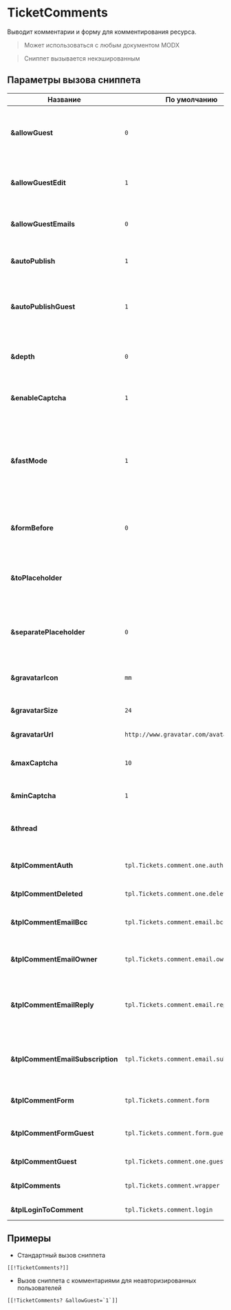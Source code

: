 # TicketComments

Выводит комментарии и форму для комментирования ресурса.

> Может использоваться с любым документом MODX

> Сниппет вызывается некэшированным

## Параметры вызова сниппета

| Название                         | По умолчанию                             | Описание                                                                                                                                                               |
| -------------------------------- | ---------------------------------------- | ---------------------------------------------------------------------------------------------------------------------------------------------------------------------- |
| **&allowGuest**                  | `0`                                      | Включить возможность комментирования для неавторизованных пользователей?                                                                                               |
| **&allowGuestEdit**              | `1`                                      | Разрешать неавторизованным пользователям редактировать свои комментарии?                                                                                               |
| **&allowGuestEmails**            | `0`                                      | Отправлять гостям почтовые уведомления об ответах?                                                                                                                     |
| **&autoPublish**                 | `1`                                      | Автоматически публиковать все новые комментарии, без премодерации.                                                                                                     |
| **&autoPublishGuest**            | `1`                                      | Автоматически публиковать все новые комментарии неавторизованных пользователей, без премодерации.                                                                      |
| **&depth**                       | `0`                                      | Целое число, для указания максимальной глубины ветки комментариев.                                                                                                     |
| **&enableCaptcha**               | `1`                                      | Включить защиту от спама для неавторизованных пользователей?                                                                                                           |
| **&fastMode**                    | `1`                                      | Если включено - в чанк результата будут подставлены только значения из БД. Все необработанные теги MODX, такие как фильтры, вызов сниппетов и другие - будут вырезаны. |
| **&formBefore**                  | `0`                                      | Расположить форму комментирования перед комментариями. По умолчанию - нет.                                                                                             |
| **&toPlaceholder**               |                                          | Не выводить результат работы сниппета, а поместить в плейсхолдер *toPlaceholder*                                                                                       |
| **&separatePlaceholder**         | `0`                                      | При параметре 1 вывести форму и комментарии в плейсхолдеры *toPlaceholder*_form, *toPlaceholder*_thread.                                                               |
| **&gravatarIcon**                | `mm`                                     | Если аватарка пользователя не найдена, грузить эту картинку на замену.                                                                                                 |
| **&gravatarSize**                | `24`                                     | Размер загружаемого аватара                                                                                                                                            |
| **&gravatarUrl**                 | `http://www.gravatar.com/avatar/`        | Адрес для загрузки аватаров                                                                                                                                            |
| **&maxCaptcha**                  | `10`                                     | Максимальное число для генерации кода защиты от спама.                                                                                                                 |
| **&minCaptcha**                  | `1`                                      | Минимальное число для генерации кода защиты от спама.                                                                                                                  |
| **&thread**                      |                                          | Имя ветки комментариев. По умолчанию, "resource-[[*id]]".                                                                                                              |
| **&tplCommentAuth**              | `tpl.Tickets.comment.one.auth`           | Чанк комментария для показа авторизованному пользователю.                                                                                                              |
| **&tplCommentDeleted**           | `tpl.Tickets.comment.one.deleted`        | Чанк удалённого комментария.                                                                                                                                           |
| **&tplCommentEmailBcc**          | `tpl.Tickets.comment.email.bcc`          | Чанк для уведомления админов сайта о новом комментарии.                                                                                                                |
| **&tplCommentEmailOwner**        | `tpl.Tickets.comment.email.owner`        | Чанк для уведомления владельца тикета о новом комментарии.                                                                                                             |
| **&tplCommentEmailReply**        | `tpl.Tickets.comment.email.reply`        | Чанк для уведомления пользователя о том, что на его комментарий появился ответ.                                                                                        |
| **&tplCommentEmailSubscription** | `tpl.Tickets.comment.email.subscription` | Чанк для уведомления подписанного пользователя, что в теме появился новый комментарий.                                                                                 |
| **&tplCommentForm**              | `tpl.Tickets.comment.form`               | Чанк для формы добавления нового комментария.                                                                                                                          |
| **&tplCommentFormGuest**         | `tpl.Tickets.comment.form.guest`         | Чанк для формы добавления нового комментария гостям.                                                                                                                   |
| **&tplCommentGuest**             | `tpl.Tickets.comment.one.guest`          | Чанк комментария для показа гостям.                                                                                                                                    |
| **&tplComments**                 | `tpl.Tickets.comment.wrapper`            | Чанк обертка для всех комментариев страницы.                                                                                                                           |
| **&tplLoginToComment**           | `tpl.Tickets.comment.login`              | Чанк с требованием авторизоваться.                                                                                                                                     |

## Примеры

- Стандартный вызов сниппета

```modx
[[!TicketComments?]]
```

- Вызов сниппета с комментариями для неавторизированных пользователей

```modx
[[!TicketComments? &allowGuest=`1`]]
```
